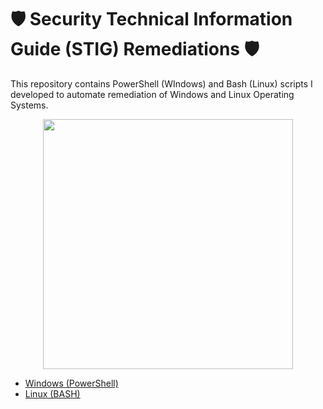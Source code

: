 # 🛡️ Security Technical Information Guide (STIG) Remediations 🛡️

This repository contains PowerShell (WIndows) and Bash (Linux) scripts I developed to automate remediation of Windows and Linux Operating Systems.

<div align="center">
  <img src="https://github.com/user-attachments/assets/a9654967-5b8c-4e34-bb15-14b29863b4f4" width="400" height="auto">
</div>

- [Windows (PowerShell)](https://github.com/j0shValdez/STIG_Remediations/tree/main/Windows)
- [Linux (BASH)](https://github.com/Goodka7/STIG-Remediation/tree/main/linux)
